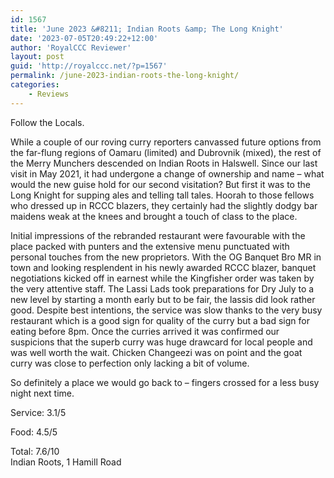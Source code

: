 ```yaml
---
id: 1567
title: 'June 2023 &#8211; Indian Roots &amp; The Long Knight'
date: '2023-07-05T20:49:22+12:00'
author: 'RoyalCCC Reviewer'
layout: post
guid: 'http://royalccc.net/?p=1567'
permalink: /june-2023-indian-roots-the-long-knight/
categories:
    - Reviews
---
```


Follow the Locals.

While a couple of our roving curry reporters canvassed future options from the far-flung regions of Oamaru (limited) and Dubrovnik (mixed), the rest of the Merry Munchers descended on Indian Roots in Halswell. Since our last visit in May 2021, it had undergone a change of ownership and name – what would the new guise hold for our second visitation? But first it was to the Long Knight for supping ales and telling tall tales. Hoorah to those fellows who dressed up in RCCC blazers, they certainly had the slightly dodgy bar maidens weak at the knees and brought a touch of class to the place.

Initial impressions of the rebranded restaurant were favourable with the place packed with punters and the extensive menu punctuated with personal touches from the new proprietors. With the OG Banquet Bro MR in town and looking resplendent in his newly awarded RCCC blazer, banquet negotiations kicked off in earnest while the Kingfisher order was taken by the very attentive staff. The Lassi Lads took preparations for Dry July to a new level by starting a month early but to be fair, the lassis did look rather good. Despite best intentions, the service was slow thanks to the very busy restaurant which is a good sign for quality of the curry but a bad sign for eating before 8pm. Once the curries arrived it was confirmed our suspicions that the superb curry was huge drawcard for local people and was well worth the wait. Chicken Changeezi was on point and the goat curry was close to perfection only lacking a bit of volume.

So definitely a place we would go back to – fingers crossed for a less busy night next time.

Service: 3.1/5

Food: 4.5/5

Total: 7.6/10  
Indian Roots, 1 Hamill Road